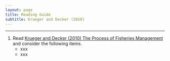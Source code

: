```yaml
---
layout: page
title: Reading Guide
subtitle: Krueger and Decker (2010)
---
```


----

1. Read [Krueger and Decker (2010) The Process of Fisheries Management](KruegerDecker_2010_Process.pdf) and consider the following items.
    * xxx
    * xxx
